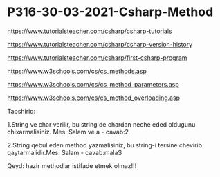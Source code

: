 # P316-30-03-2021-Csharp-Method

https://www.tutorialsteacher.com/csharp/csharp-tutorials

https://www.tutorialsteacher.com/csharp/csharp-version-history

https://www.tutorialsteacher.com/csharp/first-csharp-program

https://www.w3schools.com/cs/cs_methods.asp

https://www.w3schools.com/cs/cs_method_parameters.asp

https://www.w3schools.com/cs/cs_method_overloading.asp

Tapshiriq:

1.String ve char verilir, bu string de chardan neche eded oldugunu chixarmalisiniz. Mes: Salam ve a - cavab:2

2.String qebul eden method yazmalisiniz, bu string-i tersine chevirib qaytarmalidir.Mes: Salam - cavab:malaS

Qeyd: hazir methodlar istifade etmek olmaz!!!
